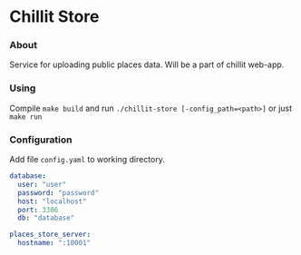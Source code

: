 # Chillit Store

### About

Service for uploading public places data. Will be a part of chillit web-app. 

### Using

Compile `make build` and run `./chillit-store [-config_path=<path>]` or just `make run`

### Configuration

Add file `config.yaml` to working directory.
 
``` yaml
database:
  user: "user"
  password: "password"
  host: "localhost"
  port: 3306
  db: "database"

places_store_server:
  hostname: ":10001"
``` 
